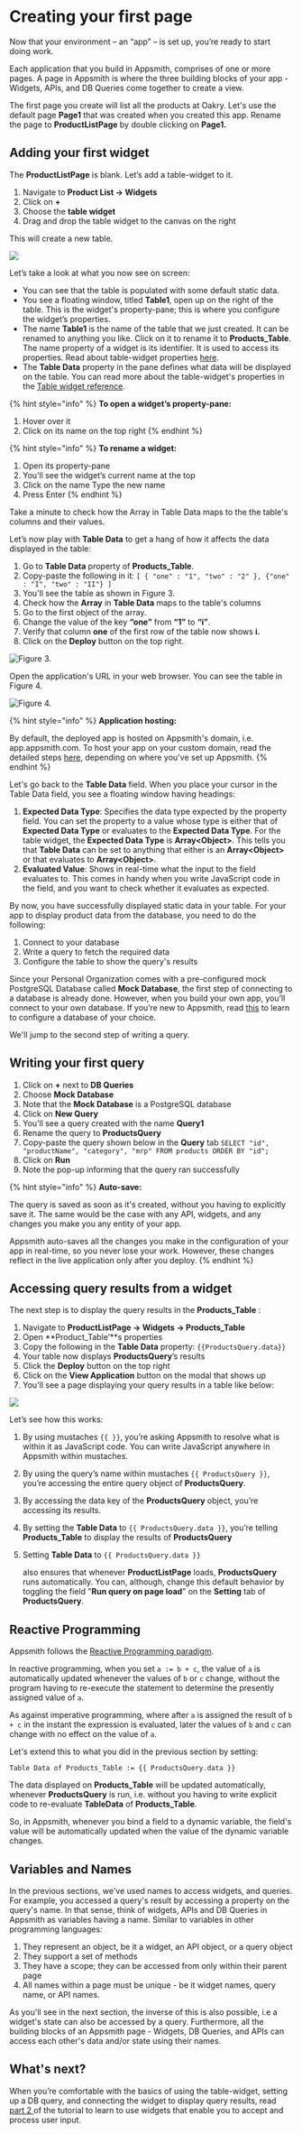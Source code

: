 # Creating your first page

Now that your environment – an “app” – is set up, you’re ready to start doing work.

Each application that you build in Appsmith, comprises of one or more pages. A page in Appsmith is where the three building blocks of your app - Widgets, APIs, and DB Queries come together to create a view.

The first page you create will list all the products at Oakry. Let's use the default page **Page1** that was created when you created this app. Rename the page to **ProductListPage** by double clicking on **Page1.**

## Adding your first widget

The **ProductListPage** is blank. Let’s add a table-widget to it.

1. Navigate to **Product List → Widgets**
2. Click on **+**
3. Choose the **table widget** 
4. Drag and drop the table widget to the canvas on the right

This will create a new table.

![](https://lh4.googleusercontent.com/p6VRCgNSNPxyq1IdSgVbU7oHE8fkTDmayGM-YPIuOBKHCzEhE2qYYaTyDQ6XyCG7xmQ6CoNlUCBTO6iat52sZqs8Ig8GzOLFpDF2_3GEXgGcSgwMmOuba5Pekv1ZY3roaOgr5EI0)

Let’s take a look at what you now see on screen:

* You can see that the table is populated with some default static data.
* You see a floating window, titled **Table1**, open up on the right of the table. This is the widget's property-pane; this is where you configure the widget’s properties. 
* The name **Table1** is the name of the table that we just created. It can be renamed to anything you like. Click on it to rename it to **Products\_Table**. The name property of a widget is its identifier. It is used to access its properties. Read about table-widget properties [here](https://docs.appsmith.com/widget-reference/table#properties). 
* The **Table Data** property in the pane defines what data will be displayed on the table. You can read more about the table-widget's properties in the [Table widget reference](https://docs.appsmith.com/widget-reference/table).

{% hint style="info" %}
**To open a widget’s property-pane:**

1. Hover over it
2. Click on its name on the top right
{% endhint %}

{% hint style="info" %}
**To rename a widget:**

1. Open its property-pane
2. You’ll see the widget’s current name at the top 
3. Click on the name Type the new name 
4. Press Enter
{% endhint %}

Take a minute to check how the Array in Table Data maps to the the table's columns and their values.

Let’s now play with **Table Data** to get a hang of how it affects the data displayed in the table:

1. Go to **Table Data** property of **Products\_Table**.
2. Copy-paste the following in it: `[ { "one" : "1", "two" : "2" }, {"one" : "I", "two" : "II"} ]`
3. You'll see the table as shown in Figure 3. 
4. Check how the **Array** in **Table Data** maps to the table's columns
5. Go to the first object of the array.
6. Change the value of the key **“one”** from **“1”** to **“i”**.
7. Verify that column **one** of the first row of the table now shows **i.**
8. Click on the **Deploy** button on the top right.

![Figure 3.](../../../.gitbook/assets/image%20%287%29%20%281%29%20%283%29%20%284%29%20%281%29.png)

Open the application's URL in your web browser. You can see the table in Figure 4.

![Figure 4.](../../../.gitbook/assets/image.png)

{% hint style="info" %}
**Application hosting:**

By default, the deployed app is hosted on Appsmith's domain, i.e. app.appsmith.com. To host your app on your custom domain, read the detailed steps [here](https://docs.appsmith.com/quick-start), depending on where you've set up Appsmith.
{% endhint %}

Let's go back to the **Table Data** field. When you place your cursor in the Table Data field, you see a floating window having headings:

1. **Expected Data Type**: Specifies the data type expected by the property field. You can set the property to a value whose type is either that of **Expected Data Type** or evaluates to the **Expected Data Type**. For the table widget, the **Expected Data Type** is **Array&lt;Object&gt;**. This tells you that **Table Data** can be set to anything that either is an **Array&lt;Object&gt;** or that evaluates to **Array&lt;Object&gt;**.
2. **Evaluated Value**: Shows in real-time what the input to the field evaluates to. This comes in handy when you write JavaScript code in the field, and you want to check whether it evaluates as expected.

By now, you have successfully displayed static data in your table. For your app to display product data from the database, you need to do the following:

1. Connect to your database 
2. Write a query to fetch the required data
3. Configure the table to show the query's results

Since your Personal Organization comes with a pre-configured mock PostgreSQL Database called **Mock Database**, the first step of connecting to a database is already done. However, when you build your own app, you’ll connect to your own database. If you’re new to Appsmith, read [this](https://docs.appsmith.com/core-concepts/connecting-to-databases) to learn to configure a database of your choice.

We'll jump to the second step of writing a query.

## Writing your first query

1. Click on **+** next to **DB Queries**
2. Choose **Mock Database**
3. Note that the **Mock Database** is a PostgreSQL database
4. Click on **New Query**
5. You’ll see a query created with the name **Query1**
6. Rename the query to **ProductsQuery**
7. Copy-paste the query shown below in the **Query** tab `SELECT "id", "productName", "category", "mrp" FROM products ORDER BY "id";`
8. Click on **Run**
9. Note the pop-up informing that the query ran successfully

{% hint style="info" %}
**Auto-save:**

The query is saved as soon as it's created, without you having to explicitly save it. The same would be the case with any API, widgets, and any changes you make you any entity of your app.

Appsmith auto-saves all the changes you make in the configuration of your app in real-time, so you never lose your work. However, these changes reflect in the live application only after you deploy.
{% endhint %}

## Accessing query results from a widget

The next step is to display the query results in the **Products\_Table** :

1. Navigate to **ProductListPage → Widgets → Products\_Table**
2. Open **Product\_Table’**s properties
3. Copy the following in the **Table Data** property: `{{ProductsQuery.data}}`
4. Your table now displays **ProductsQuery**’s results
5. Click the **Deploy** button on the top right
6. Click on the **View Application** button on the modal that shows up
7. You'll see a page displaying your query results in a table like below: 

![](https://lh5.googleusercontent.com/wjbhU2Nsq_tfEFoAsI4qEn60jo6E8dkySMMUqoV9h1IdfBJ9Ug48_EkI-LZVaRK3VB4ebTi0OTbYFczticODH13A-XWJi-qhE12Lhz8OSXnCvRDB6uqceArq3wDVZA5xOaQlAogK)

Let’s see how this works:

1. By using mustaches `{{ }}`, you’re asking Appsmith to resolve what is within it as JavaScript code. You can write JavaScript anywhere in Appsmith within mustaches.
2. By using the query’s name within mustaches `{{ ProductsQuery }}`, you’re accessing the entire query object of **ProductsQuery**.
3. By accessing the data key of the **ProductsQuery** object, you’re accessing its results. 
4. By setting the **Table Data** to `{{ ProductsQuery.data }}`, you’re telling **Products\_Table** to display the results of **ProductsQuery**
5. Setting **Table Data** to `{{ ProductsQuery.data }}`

   also ensures that whenever **ProductListPage** loads, **ProductsQuery** runs automatically. You can, although, change this default behavior by toggling the field "**Run query on page load**" on the **Setting** tab of **ProductsQuery**.

## Reactive Programming

Appsmith follows the [Reactive Programming paradigm](https://en.wikipedia.org/wiki/Reactive_programming).

In reactive programming, when you set `a := b + c`, the value of `a` is automatically updated whenever the values of `b` or `c` change, without the program having to re-execute the statement to determine the presently assigned value of `a`.

As against imperative programming, where after `a` is assigned the result of `b + c` in the instant the expression is evaluated, later the values of `b` and `c` can change with no effect on the value of `a`.

Let's extend this to what you did in the previous section by setting:

`Table Data of Products_Table := {{ ProductsQuery.data }}`

The data displayed on **Products\_Table** will be updated automatically, whenever **ProductsQuery** is run, i.e. without you having to write explicit code to re-evaluate **TableData** of **Products\_Table**.

So, in Appsmith, whenever you bind a field to a dynamic variable, the field's value will be automatically updated when the value of the dynamic variable changes.

## Variables and Names

In the previous sections, we've used names to access widgets, and queries. For example, you accessed a query's result by accessing a property on the query's name. In that sense, think of widgets, APIs and DB Queries in Appsmith as variables having a name. Similar to variables in other programming languages:

1. They represent an object, be it a widget, an API object, or a query object
2. They support a set of methods
3. They have a scope; they can be accessed from only within their parent page
4. All names within a page must be unique - be it widget names, query name, or API names.

As you'll see in the next section, the inverse of this is also possible, i.e a widget's state can also be accessed by a query. Furthermore, all the building blocks of an Appsmith page - Widgets, DB Queries, and APIs can access each other's data and/or state using their names.

## What's next?

When you’re comfortable with the basics of using the table-widget, setting up a DB query, and connecting the widget to display query results, read [part 2 ](https://app.gitbook.com/@appsmith/s/appsmith/~/drafts/-MNXsPmxVacsRbqB7S_f/v/v1.3/tutorial/part-2-creating-a-basic-form)of the tutorial to learn to use widgets that enable you to accept and process user input.

